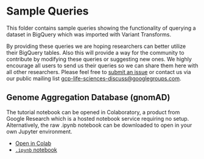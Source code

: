 # Sample Queries

This folder contains sample queries showing the functionality of querying a
dataset in BigQuery which was imported with Variant Transforms.

By providing these queries we are hoping researchers can better utilize their
BigQuery tables. Also this will provide a way for the community to contribute
by modifying these queries or suggesting new ones. We highly encourage all
users to send us their queries so we can share them here with all other
researchers. Please feel free to [submit an issue](https://github.com/googlegenomics/gcp-variant-transforms/issues)
or contact us via our public mailing list
[gcp-life-sciences-discuss@googlegroups.com](mailto:gcp-life-sciences-discuss@googlegroups.com).

## Genome Aggregation Database (gnomAD)

The tutorial notebook can be opened in Colaboratory, a product from Google
Research which is a hosted notebook service requiring no setup. Alternatively,
the raw .ipynb notebook can be downloaded to open in your own Jupyter
environment.

* [Open in Colab](https://colab.research.google.com/github/googlegenomics/gcp-variant-transforms/blob/master/docs/sample_queries/gnomad/gnomad.ipynb)
* [`.ipynb` notebook](gnomad/gnomad.ipynb)
